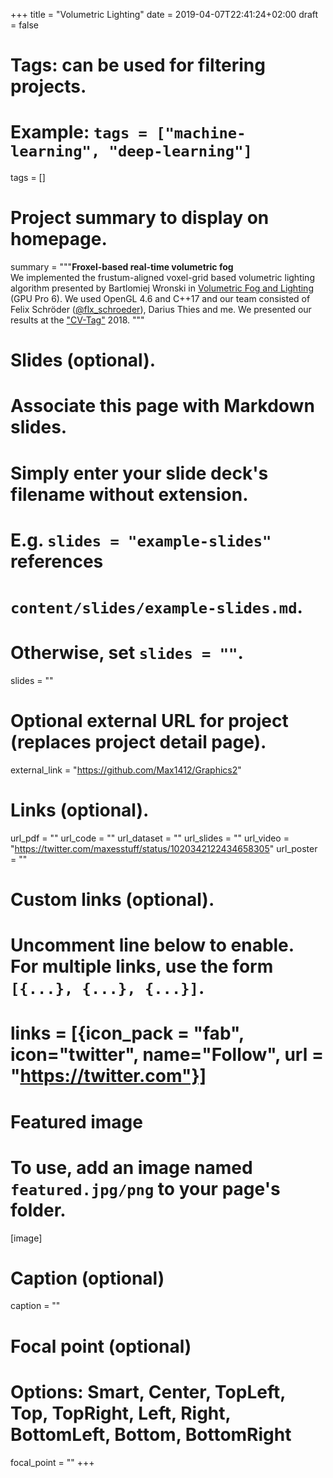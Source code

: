 +++
title = "Volumetric Lighting"
date = 2019-04-07T22:41:24+02:00
draft = false

# Tags: can be used for filtering projects.
# Example: `tags = ["machine-learning", "deep-learning"]`
tags = []

# Project summary to display on homepage.
summary = """<b>Froxel-based real-time volumetric fog</b> <br>
We implemented the frustum-aligned voxel-grid based volumetric lighting algorithm presented by Bartlomiej Wronski in [Volumetric Fog and Lighting](https://books.google.de/books?hl=en&lr=&id=30ZOCgAAQBAJ&oi=fnd&pg=PA217&dq=gpu+pro+6+volumetric+wronski&ots=2ZfubWDDFI&sig=P611iciYxczkBTD5LDngvBYPN10&redir_esc=y#v=onepage&q=gpu%20pro%206%20volumetric%20wronski&f=false) (GPU Pro 6). We used OpenGL 4.6 and C++17 and our team consisted of Felix Schröder ([@flx_schroeder](https://twitter.com/flx_schroeder)), Darius Thies and me.
We presented our results at the ["CV-Tag"](https://userpages.uni-koblenz.de/~cvtag/web/) 2018.
"""

# Slides (optional).
#   Associate this page with Markdown slides.
#   Simply enter your slide deck's filename without extension.
#   E.g. `slides = "example-slides"` references 
#   `content/slides/example-slides.md`.
#   Otherwise, set `slides = ""`.
slides = ""

# Optional external URL for project (replaces project detail page).
external_link = "https://github.com/Max1412/Graphics2"

# Links (optional).
url_pdf = ""
url_code = ""
url_dataset = ""
url_slides = ""
url_video = "https://twitter.com/maxesstuff/status/1020342122434658305"
url_poster = ""

# Custom links (optional).
#   Uncomment line below to enable. For multiple links, use the form `[{...}, {...}, {...}]`.
# links = [{icon_pack = "fab", icon="twitter", name="Follow", url = "https://twitter.com"}]

# Featured image
# To use, add an image named `featured.jpg/png` to your page's folder. 
[image]
  # Caption (optional)
  caption = ""

  # Focal point (optional)
  # Options: Smart, Center, TopLeft, Top, TopRight, Left, Right, BottomLeft, Bottom, BottomRight
  focal_point = ""
+++
